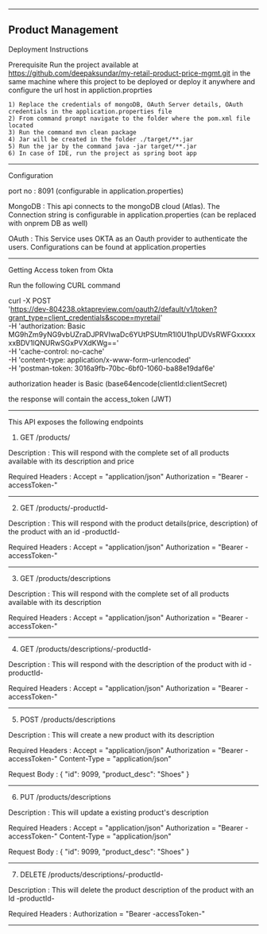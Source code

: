 
-----------------------------------------------------------------------------------------------------------------------------------------------------------------------------
Product Management
-------------------------------------------------------------------------------------------------------------------------------------------------------

Deployment Instructions

Prerequisite
	Run the project available at https://github.com/deepaksundar/my-retail-product-price-mgmt.git in the same machine where this project to be deployed or deploy it anywhere and configure the url host in appliction.proprties

	1) Replace the credentials of mongoDB, OAuth Server details, OAuth credentials in the application.properties file
	2) From command prompt navigate to the folder where the pom.xml file located
	3) Run the command mvn clean package
	4) Jar will be created in the folder ./target/**.jar
	5) Run the jar by the command java -jar target/**.jar
	6) In case of IDE, run the project as spring boot app
______________________________________________________________________________________________________________________________________

Configuration

port no : 8091 (configurable in application.properties)

MongoDB : This api connects to the mongoDB cloud (Atlas). The Connection string is configurable in application.properties (can be replaced with onprem DB as well)

OAuth : This Service uses OKTA as an Oauth provider to authenticate the users. Configurations can be found at application.properties 
________________________________________________________________________________________________________________________________________________________________________

Getting Access token from Okta

Run the following CURL command

curl -X POST \
  'https://dev-804238.oktapreview.com/oauth2/default/v1/token?grant_type=client_credentials&scope=myretail' \
  -H 'authorization: Basic MG9hZm9yNG9vbUZraDJPRVIwaDc6YUtPSUtmR1l0U1hpUDVsRWFGxxxxxxxBDV1lQNURwSGxPVXdKWg==' \
  -H 'cache-control: no-cache' \
  -H 'content-type: application/x-www-form-urlencoded' \
  -H 'postman-token: 3016a9fb-70bc-6bf0-1060-ba88e19daf6e'
  
  authorization header is Basic (base64encode(clientId:clientSecret)
  
  the response will contain the access_token (JWT)
________________________________________________________________________________________________________________________________________________________________________

This API exposes the following endpoints

1) GET /products/
	
Description : This will respond with the complete set of all products available with its description and price

Required Headers :
	Accept = "application/json"
	Authorization = "Bearer -accessToken-"
________________________________________________________________________________________________________________________________________________________________________

2) GET /products/-productId-
	
Description : This will respond with the product details(price, description) of the product with an id -productId-

Required Headers :
	Accept = "application/json"
	Authorization = "Bearer -accessToken-"
________________________________________________________________________________________________________________________________________________________________________


3) GET /products/descriptions
	
Description : This will respond with the complete set of all products available with its description

Required Headers :
	Accept = "application/json"
	Authorization = "Bearer -accessToken-"
________________________________________________________________________________________________________________________________________________________________________

4) GET /products/descriptions/-productId-
	
Description : This will respond with the description of the product with id -productId-

Required Headers :
	Accept = "application/json"
	Authorization = "Bearer -accessToken-"
________________________________________________________________________________________________________________________________________________________________________

5) POST /products/descriptions
	
Description : This will create a new product with its description

Required Headers :
	Accept = "application/json"
	Authorization = "Bearer -accessToken-"
	Content-Type = "application/json"

Request Body :
	{
        "id": 9099,
        "product_desc": "Shoes"
    }
_____________________________________________________________________________________________________________________________________________________________________
6) PUT /products/descriptions
	
Description : This will update a existing product's description

Required Headers :
	Accept = "application/json"
	Authorization = "Bearer -accessToken-"
	Content-Type = "application/json"

Request Body :
	{
        "id": 9099,
        "product_desc": "Shoes"
    }
_____________________________________________________________________________________________________________________________________________________________________
7) DELETE /products/descriptions/-productId-
	
Description : This will delete the product description of the product with an Id -productId-

Required Headers :
	Authorization = "Bearer -accessToken-"
________________________________________________________________________________________________________________________________________________________________________

